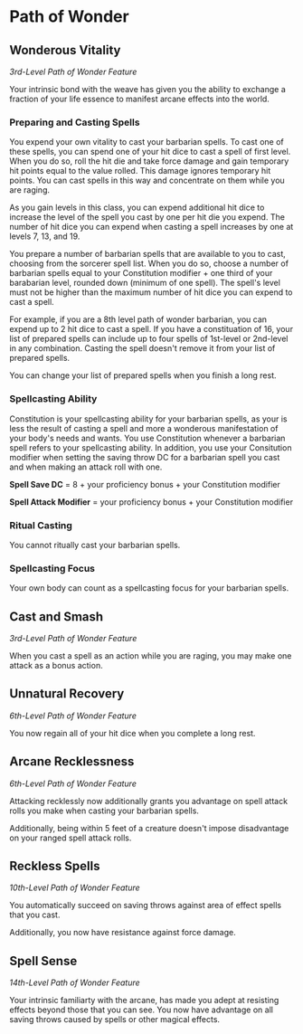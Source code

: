 # Path of Wonder

## Wonderous Vitality

*3rd-Level Path of Wonder Feature*

Your intrinsic bond with the weave has given you the ability to exchange a fraction of your life essence to manifest arcane effects into the world.

### Preparing and Casting Spells

You expend your own vitality to cast your barbarian spells. To cast one of these spells, you can spend one of your hit dice to cast a spell of first level. When you do so, roll the hit die and take force damage and gain temporary hit points equal to the value rolled. This damage ignores temporary hit points. You can cast spells in this way and concentrate on them while you are raging.

As you gain levels in this class, you can expend additional hit dice to increase the level of the spell you cast by one per hit die you expend. The number of hit dice you can expend when casting a spell increases by one at levels 7, 13, and 19. 

You prepare a number of barbarian spells that are available to you to cast, choosing from the sorcerer spell list. When you do so, choose a number of barbarian spells equal to your Constitution modifier + one third of your barabarian level, rounded down (minimum of one spell). The spell's level must not be higher than the maximum number of hit dice you can expend to cast a spell.

For example, if you are a 8th level path of wonder barbarian, you can expend up to 2 hit dice to cast a spell. If you have a constituation of 16, your list of prepared spells can include up to four spells of 1st-level or 2nd-level in any combination. Casting the spell doesn't remove it from your list of prepared spells.

You can change your list of prepared spells when you finish a long rest.

### Spellcasting Ability

Constitution is your spellcasting ability for your barbarian spells, as your is less the result of casting a spell and more a wonderous manifestation of your body's needs and wants. You use Constitution whenever a barbarian spell refers to your spellcasting ability. In addition, you use your Consitution modifier when setting the saving throw DC for a barbarian spell you cast and when making an attack roll with one.

**Spell Save DC** = 8 + your proficiency bonus + your Constitution modifier

**Spell Attack Modifier** = your proficiency bonus + your Constitution modifier

### Ritual Casting

You cannot ritually cast your barbarian spells.

### Spellcasting Focus

Your own body can count as a spellcasting focus for your barbarian spells.

## Cast and Smash

*3rd-Level Path of Wonder Feature*

When you cast a spell as an action while you are raging, you may make one attack as a bonus action.

## Unnatural Recovery

*6th-Level Path of Wonder Feature*

You now regain all of your hit dice when you complete a long rest.

## Arcane Recklessness

*6th-Level Path of Wonder Feature*

Attacking recklessly now additionally grants you advantage on spell attack rolls you make when casting your barbarian spells.

Additionally, being within 5 feet of a creature doesn't impose disadvantage on your ranged spell attack rolls.

## Reckless Spells

*10th-Level Path of Wonder Feature*

You automatically succeed on saving throws against area of effect spells that you cast.

Additionally, you now have resistance against force damage.

## Spell Sense

*14th-Level Path of Wonder Feature*

Your intrinsic familiarty with the arcane, has made you adept at resisting effects beyond those that you can see. You now have advantage on all saving throws caused by spells or other magical effects.